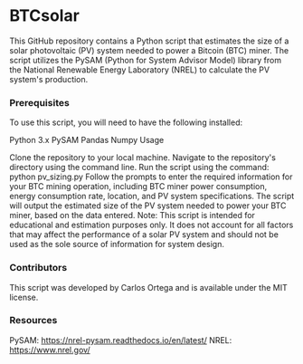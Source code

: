 # BTCsolar

This GitHub repository contains a Python script that estimates the size of a solar photovoltaic (PV) system needed to power a Bitcoin (BTC) miner. The script utilizes the PySAM (Python for System Advisor Model) library from the National Renewable Energy Laboratory (NREL) to calculate the PV system's production.

### Prerequisites

To use this script, you will need to have the following installed:

Python 3.x
PySAM
Pandas
Numpy
Usage

Clone the repository to your local machine.
Navigate to the repository's directory using the command line.
Run the script using the command: python pv_sizing.py
Follow the prompts to enter the required information for your BTC mining operation, including BTC miner power consumption, energy consumption rate, location, and PV system specifications.
The script will output the estimated size of the PV system needed to power your BTC miner, based on the data entered.
Note: This script is intended for educational and estimation purposes only. It does not account for all factors that may affect the performance of a solar PV system and should not be used as the sole source of information for system design.

### Contributors

This script was developed by Carlos Ortega and is available under the MIT license.

### Resources

PySAM: https://nrel-pysam.readthedocs.io/en/latest/
NREL: https://www.nrel.gov/
